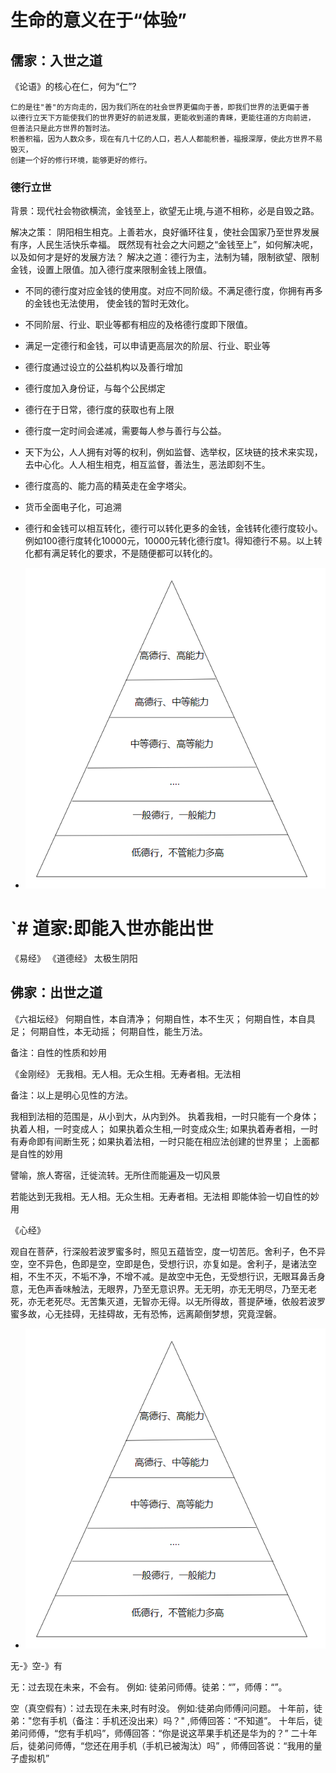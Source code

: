 # 生命的意义在于“体验”

## 儒家：入世之道

《论语》的核心在仁，何为“仁”?  

```
仁的是往"善"的方向走的，因为我们所在的社会世界更偏向于善，即我们世界的法更偏于善
以德行立天下方能使我们的世界更好的前进发展，更能收到道的青睐，更能往道的方向前进，
但善法只是此方世界的暂时法。
积善积福，因为人数众多，现在有几十亿的人口，若人人都能积善，福报深厚，使此方世界不易毁灭，
创建一个好的修行环境，能够更好的修行。
```

### 德行立世

背景：现代社会物欲横流，金钱至上，欲望无止境,与道不相称，必是自毁之路。

解决之策：
阴阳相生相克。上善若水，良好循环往复，使社会国家乃至世界发展有序，人民生活快乐幸福。
既然现有社会之大问题之“金钱至上”，如何解决呢，以及如何才是好的发展方法？
解决之道：德行为主，法制为辅，限制欲望、限制金钱，设置上限值。加入德行度来限制金钱上限值。

- 不同的德行度对应金钱的使用度。对应不同阶级。不满足德行度，你拥有再多的金钱也无法使用，
  使金钱的暂时无效化。

- 不同阶层、行业、职业等都有相应的及格德行度即下限值。

- 满足一定德行和金钱，可以申请更高层次的阶层、行业、职业等

- 德行度通过设立的公益机构以及善行增加

- 德行度加入身份证，与每个公民绑定

- 德行在于日常，德行度的获取也有上限

- 德行度一定时间会递减，需要每人参与善行与公益。

- 天下为公，人人拥有对等的权利，例如监督、选举权，区块链的技术来实现，去中心化。人人相生相克，相互监督，善法生，恶法即刻不生。

- 德行度高的、能力高的精英走在金字塔尖。

- 货币全面电子化，可追溯

- 德行和金钱可以相互转化，德行可以转化更多的金钱，金钱转化德行度较小。例如100德行度转化10000元，10000元转化德行度1。得知德行不易。以上转化都有满足转化的要求，不是随便都可以转化的。

- ![阶级塔.png](/img/阶级塔.png)

# `# 道家:即能入世亦能出世

《易经》
 《道德经》
太极生阴阳

## 佛家：出世之道

《六祖坛经》
何期自性，本自清净；
何期自性，本不生灭；
何期自性，本自具足；
何期自性，本无动摇；
何期自性，能生万法。

备注：自性的性质和妙用

《金刚经》
无我相。无人相。无众生相。无寿者相。无法相

备注：以上是明心见性的方法。

我相到法相的范围是，从小到大，从内到外。
执着我相，一时只能有一个身体；
执着人相，一时变成人；
如果执着众生相,一时变成众生;
如果执着寿者相，一时有寿命即有间断生死；如果执着法相，一时只能在相应法创建的世界里；
上面都是自性的妙用

譬喻，旅人寄宿，迁徙流转。无所住而能遍及一切风景

若能达到无我相。无人相。无众生相。无寿者相。无法相
即能体验一切自性的妙用



《心经》

观自在菩萨，行深般若波罗蜜多时，照见五蕴皆空，度一切苦厄。舍利子，色不异空，空不异色，色即是空，空即是色，受想行识，亦复如是。舍利子，是诸法空相，不生不灭，不垢不净，不增不减。是故空中无色，无受想行识，无眼耳鼻舌身意，无色声香味触法，无眼界，乃至无意识界。无无明，亦无无明尽，乃至无老死，亦无老死尽。无苦集灭道，无智亦无得。以无所得故，菩提萨埵，依般若波罗蜜多故，心无挂碍，无挂碍故，无有恐怖，远离颠倒梦想，究竟涅磐。






- ![空与色.png](/img/阶级塔.png)













<p>无-》空-》有</p>
<p>无：过去现在未来，不会有。
例如: 徒弟问师傅。徒弟：“”，师傅：“”。</p>
<p>空（真空假有）：过去现在未来,时有时没。
例如:徒弟向师傅问问题。
十年前，徒弟："您有手机（备注：手机还没出来）吗？" ,师傅回答：“不知道”。
十年后，徒弟问师傅，“您有手机吗”，师傅回答：“你是说这苹果手机还是华为的？”
二十年后，徒弟问师傅，“您还在用手机（手机已被淘汰）吗” ，师傅回答说：“我用的量子虚拟机”</p>
